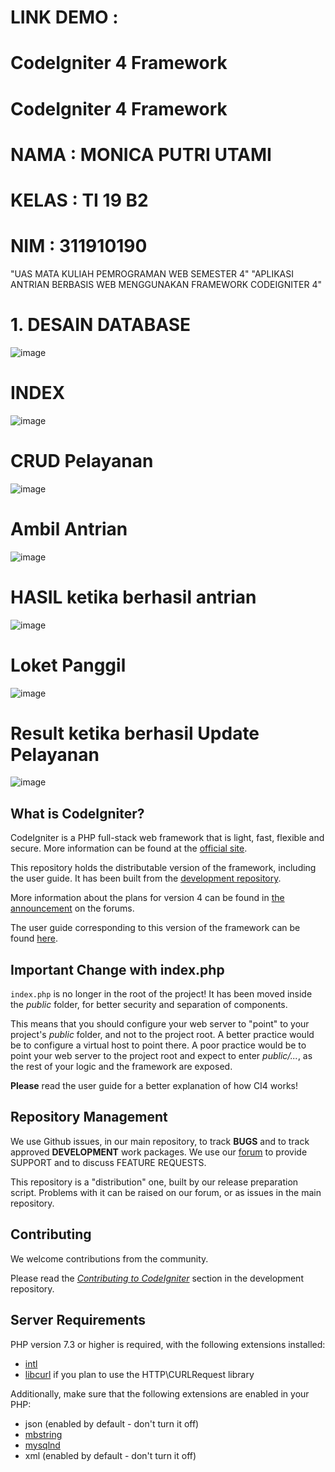 # LINK DEMO : 
# CodeIgniter 4 Framework
# CodeIgniter 4 Framework
# NAMA : MONICA PUTRI UTAMI
# KELAS : TI 19 B2
# NIM : 311910190
"UAS MATA KULIAH PEMROGRAMAN WEB SEMESTER 4"
"APLIKASI ANTRIAN BERBASIS WEB MENGGUNAKAN FRAMEWORK CODEIGNITER 4"

# 1. DESAIN DATABASE 

![image](https://user-images.githubusercontent.com/81574673/127012304-d2ccb940-8e06-4b0a-8d33-e95cf39ab549.png)

# INDEX

![image](https://user-images.githubusercontent.com/81574673/127013116-0dd047e7-eaec-490a-810a-8950e658d597.png)

# CRUD Pelayanan 

![image](https://user-images.githubusercontent.com/81574673/127013382-ad2c86ca-3ee3-447e-84a0-44567febd893.png)

# Ambil Antrian 

![image](https://user-images.githubusercontent.com/81574673/127013821-2cce01db-5246-48a6-a104-67f88194d960.png)

# HASIL ketika berhasil antrian 

![image](https://user-images.githubusercontent.com/81574673/127014213-b732bea7-3c58-4013-8ce7-4b8855bcd278.png)

# Loket Panggil

![image](https://user-images.githubusercontent.com/81574673/127014425-c0aff425-f4e8-4207-91b3-0806b5ce452c.png)

# Result ketika berhasil Update Pelayanan

![image](https://user-images.githubusercontent.com/81574673/127015497-65b0b59e-9001-49c4-9246-d3272b4a146a.png)


## What is CodeIgniter?

CodeIgniter is a PHP full-stack web framework that is light, fast, flexible and secure.
More information can be found at the [official site](http://codeigniter.com).

This repository holds the distributable version of the framework,
including the user guide. It has been built from the
[development repository](https://github.com/codeigniter4/CodeIgniter4).

More information about the plans for version 4 can be found in [the announcement](http://forum.codeigniter.com/thread-62615.html) on the forums.

The user guide corresponding to this version of the framework can be found
[here](https://codeigniter4.github.io/userguide/).


## Important Change with index.php

`index.php` is no longer in the root of the project! It has been moved inside the *public* folder,
for better security and separation of components.

This means that you should configure your web server to "point" to your project's *public* folder, and
not to the project root. A better practice would be to configure a virtual host to point there. A poor practice would be to point your web server to the project root and expect to enter *public/...*, as the rest of your logic and the
framework are exposed.

**Please** read the user guide for a better explanation of how CI4 works!

## Repository Management

We use Github issues, in our main repository, to track **BUGS** and to track approved **DEVELOPMENT** work packages.
We use our [forum](http://forum.codeigniter.com) to provide SUPPORT and to discuss
FEATURE REQUESTS.

This repository is a "distribution" one, built by our release preparation script.
Problems with it can be raised on our forum, or as issues in the main repository.

## Contributing

We welcome contributions from the community.

Please read the [*Contributing to CodeIgniter*](https://github.com/codeigniter4/CodeIgniter4/blob/develop/CONTRIBUTING.md) section in the development repository.

## Server Requirements

PHP version 7.3 or higher is required, with the following extensions installed:

- [intl](http://php.net/manual/en/intl.requirements.php)
- [libcurl](http://php.net/manual/en/curl.requirements.php) if you plan to use the HTTP\CURLRequest library

Additionally, make sure that the following extensions are enabled in your PHP:

- json (enabled by default - don't turn it off)
- [mbstring](http://php.net/manual/en/mbstring.installation.php)
- [mysqlnd](http://php.net/manual/en/mysqlnd.install.php)
- xml (enabled by default - don't turn it off)
